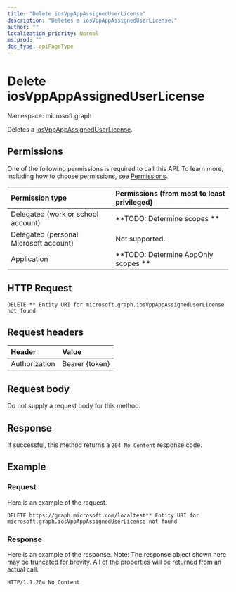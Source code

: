 ```yaml
---
title: "Delete iosVppAppAssignedUserLicense"
description: "Deletes a iosVppAppAssignedUserLicense."
author: ""
localization_priority: Normal
ms.prod: ""
doc_type: apiPageType
---
```


# Delete iosVppAppAssignedUserLicense

Namespace: microsoft.graph

Deletes a [iosVppAppAssignedUserLicense](../resources/iosvppappassigneduserlicense.md).

## Permissions
One of the following permissions is required to call this API. To learn more, including how to choose permissions, see [Permissions](/concepts/permissions-reference.md).

|Permission type|Permissions (from most to least privileged)|
|:---|:---|
|Delegated (work or school account)|**TODO: Determine scopes **|
|Delegated (personal Microsoft account)|Not supported.|
|Application|**TODO: Determine AppOnly scopes **|

## HTTP Request
<!-- {
  "blockType": "ignored"
}
-->
``` http
DELETE ** Entity URI for microsoft.graph.iosVppAppAssignedUserLicense not found
```

## Request headers
|Header|Value|
|:---|:---|
|Authorization|Bearer {token}|

## Request body
Do not supply a request body for this method.

## Response
If successful, this method returns a `204 No Content` response code.

## Example

### Request
Here is an example of the request.
<!-- {
  "blockType": "request",
  "name": "delete_iosvppappassigneduserlicense"
}
-->
``` http
DELETE https://graph.microsoft.com/localtest** Entity URI for microsoft.graph.iosVppAppAssignedUserLicense not found
```

### Response
Here is an example of the response. Note: The response object shown here may be truncated for brevity. All of the properties will be returned from an actual call.
<!-- {
  "blockType": "response",
  "truncated": true
}
-->
``` http
HTTP/1.1 204 No Content
```

